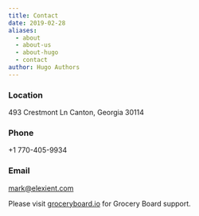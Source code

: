 ```yaml
---
title: Contact
date: 2019-02-28
aliases:
  - about
  - about-us
  - about-hugo
  - contact
author: Hugo Authors
---
```


### Location
493 Crestmont Ln Canton, Georgia 30114

### Phone
+1 770-405-9934

### Email
mark@elexient.com

Please visit [groceryboard.io](https://groceryboard.io) for Grocery Board support.


